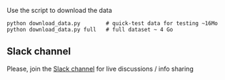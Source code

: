 

Use the script to download the data

```
python download_data.py        # quick-test data for testing ~16Mo
python download_data.py full   # full dataset ~ 4 Go
```

## Slack channel
   Please, join the [Slack channel](https://bit.ly/2IxS0RC) for live discussions / info sharing
